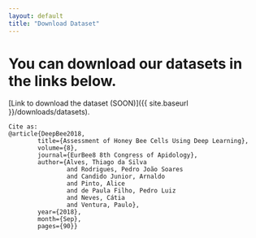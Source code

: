 ```yaml
---
layout: default
title: "Download Dataset"
---
```


# [](#header-4)You can download our datasets in the links below.


[Link to download the dataset (SOON)]({{ site.baseurl }}/downloads/datasets).

```
Cite as:
@article{DeepBee2018, 
        title={Assessment of Honey Bee Cells Using Deep Learning}, 
        volume={8}, 
        journal={EurBee8 8th Congress of Apidology}, 
        author={Alves, Thiago da Silva 
                and Rodrigues, Pedro João Soares 
                and Candido Junior, Arnaldo 
                and Pinto, Alice 
                and de Paula Filho, Pedro Luiz 
                and Neves, Cátia 
                and Ventura, Paulo}, 
        year={2018}, 
        month={Sep}, 
        pages={90}}
```
